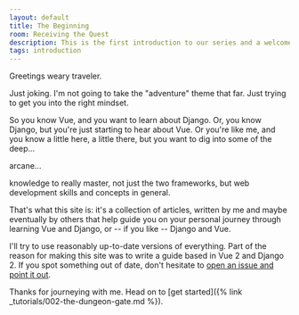 ```yaml
---
layout: default
title: The Beginning
room: Receiving the Quest
description: This is the first introduction to our series and a welcome to all the new adventurers.
tags: introduction
---
```


<span class="booming">Greetings weary traveler.</span>

Just joking.  I'm not going to take the "adventure" theme that far.  Just trying to get you into the right mindset.

So you know Vue, and you want to learn about Django.  Or, you know Django, but you're just starting to hear about Vue.  Or you're like me, and you know a little here, a little there, but you want to dig into some of the deep...

<span class="booming">arcane...</span>

knowledge to really master, not just the two frameworks, but web development skills and concepts in general.

That's what this site is: it's a collection of articles, written by me and maybe eventually by others that help guide you on your personal journey through learning Vue and Django, or -- if you like -- Django and Vue.

I'll try to use reasonably up-to-date versions of everything.  Part of the reason for making this site was to write a guide based in Vue 2 and Django 2.  If you spot something out of date, don't hesitate to [open an issue and point it out](https://github.com/rpalo/vue-on-django-site/issues).

Thanks for journeying with me.  Head on to [get started]({% link _tutorials/002-the-dungeon-gate.md %}).